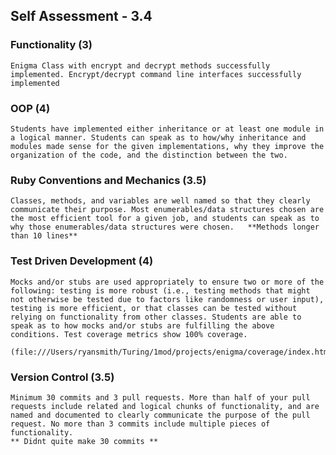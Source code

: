 ## Self Assessment - 3.4

### Functionality (3)
    Enigma Class with encrypt and decrypt methods successfully implemented. Encrypt/decrypt command line interfaces successfully implemented

### OOP (4)
    Students have implemented either inheritance or at least one module in a logical manner. Students can speak as to how/why inheritance and modules made sense for the given implementations, why they improve the organization of the code, and the distinction between the two.

### Ruby Conventions and Mechanics (3.5)
    Classes, methods, and variables are well named so that they clearly communicate their purpose. Most enumerables/data structures chosen are the most efficient tool for a given job, and students can speak as to why those enumerables/data structures were chosen.   **Methods longer than 10 lines**

### Test Driven Development (4)
    Mocks and/or stubs are used appropriately to ensure two or more of the following: testing is more robust (i.e., testing methods that might not otherwise be tested due to factors like randomness or user input), testing is more efficient, or that classes can be tested without relying on functionality from other classes. Students are able to speak as to how mocks and/or stubs are fulfilling the above conditions. Test coverage metrics show 100% coverage.
      (file:///Users/ryansmith/Turing/1mod/projects/enigma/coverage/index.html#_AllFiles)

### Version Control (3.5)
    Minimum 30 commits and 3 pull requests. More than half of your pull requests include related and logical chunks of functionality, and are named and documented to clearly communicate the purpose of the pull request. No more than 3 commits include multiple pieces of functionality.
    ** Didnt quite make 30 commits **